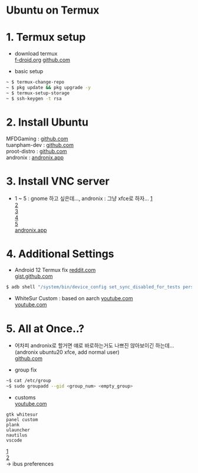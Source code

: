 Ubuntu on Termux
===
# 1. Termux setup
* download termux  
[f-droid.org](https://github.com/MFDGaming/ubuntu-in-termux "https://github.com/MFDGaming/ubuntu-in-termux")
[github.com](https://github.com/MFDGaming/ubuntu-in-termux "https://github.com/MFDGaming/ubuntu-in-termux")

* basic setup
```bash
~ $ termux-change-repo
~ $ pkg update && pkg upgrade -y
~ $ termux-setup-storage
~ $ ssh-keygen -t rsa
```

# 2. Install Ubuntu
MFDGaming : [github.com](https://github.com/MFDGaming/ubuntu-in-termux "https://github.com/MFDGaming/ubuntu-in-termux")  
tuanpham-dev : [github.com](https://github.com/tuanpham-dev/termux-ubuntu "https://github.com/tuanpham-dev/termux-ubuntu")  
proot-distro : [github.com](https://github.com/termux/proot-distro "https://github.com/termux/proot-distro")  
andronix : [andronix.app](https://andronix.app/ "https://andronix.app/")  

# 3. Install VNC server
* 1 ~ 5 : gnome 하고 싶은데..., andronix : 그냥 xfce로 하자...
[1](https://www.answertopia.com/ubuntu/ubuntu-remote-desktop-access-with-vnc/)  
[2](https://almost-a-technocrat.blogspot.com/2010/06/how-to-start-up-vnc-session-with-gnome.html)  
[3](https://ko.linux-console.net/?p=438)  
[4](https://www.teknotut.com/en/install-vnc-server-with-gnome-display-on-ubuntu-18-04/)  
[5](https://technical-bot.blogspot.com/2021/10/how-to-install-ubuntu-gnome-desktop-on.html)  
[andronix.app](https://andronix.app/ "https://andronix.app/")  

# 4. Additional Settings
* Android 12 Termux fix
[reddit.com](https://www.reddit.com/r/termux/comments/ru61y4/any_fix_for_android_12_and_termux_process/ "https://www.reddit.com/r/termux/comments/ru61y4/any_fix_for_android_12_and_termux_process/")  
[gist.github.com](https://gist.github.com/agnostic-apollo/dc7e47991c512755ff26bd2d31e72ca8#commands-to-disable-phantom-process-killing-and-tldr "https://gist.github.com/agnostic-apollo/dc7e47991c512755ff26bd2d31e72ca8#commands-to-disable-phantom-process-killing-and-tldr")  
```bash
$ adb shell "/system/bin/device_config set_sync_disabled_for_tests persistent; /system/bin/device_config put activity_manager max_phantom_processes 2147483647"
```

* WhiteSur Custom : based on aarch
[youtube.com](https://www.youtube.com/watch?v=oQ8RWtD3MTQ "https://www.youtube.com/watch?v=oQ8RWtD3MTQ")  
[youtube.com](https://www.youtube.com/watch?v=uvvoJU69uNo "https://www.youtube.com/watch?v=uvvoJU69uNo")  

# 5. All at Once..?
* 어차피 andronix로 할거면 얘로 바로하는거도 나쁘진 않아보이긴 하는데...(andronix ubuntu20 xfce, add normal user)  
[github.com](https://github.com/tuanpham-dev/termux-ubuntu "https://github.com/tuanpham-dev/termux-ubuntu")  

* group fix
```bash
~$ cat /etc/group
~$ sudo groupadd --gid <group_num> <empty_group>
```

* customs  
[youtube.com](https://www.youtube.com/watch?v=uvvoJU69uNo&ab_channel=LinuxScoop "https://www.youtube.com/watch?v=uvvoJU69uNo&ab_channel=LinuxScoop")  
```
gtk whitesur
panel custom
plank
ulauncher
nautilus
vscode
```
[1](https://www.clien.net/service/board/cm_linux/16641914 "https://www.clien.net/service/board/cm_linux/16641914")  
[2](https://findnew.tistory.com/22 "https://findnew.tistory.com/22")  
-> ibus preferences